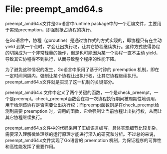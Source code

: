 # File: preempt_amd64.s

preempt_amd64.s文件是Go语言中runtime package中的一个汇编文件，主要用于实现preemption，即强制抢占协程的执行。

在Go语言中，协程（goroutine）是通过协作式的方式实现的，即协程只有在主动 yield 到某一个点时，才会让出执行权，让其它协程继续执行。这种方式使得协程的切换成为一个非常轻量的操作，但是也可能因为某一个协程一直不主动 yield，导致其它协程得不到执行，从而导致整个程序的性能下降。

为了避免这种情况的发生，Go语言中采用了基于时钟的 preemption 机制，即在一定时间间隔内，强制让某个协程让出执行权，让其它协程继续执行。preempt_amd64.s文件就是实现了这一机制的关键部分。

preempt_amd64.s 文件中定义了两个关键的函数，一个是check_preempt，一个是preempt。check_preempt函数会在每一次协程执行期间被周期性地调用，用于检测该协程是否需要让出执行权；而preempt函数则是在check_preempt检测到需要 preemption 时，调用的函数，它会强制让当前协程让出执行权，从而让其它协程继续执行。

preempt_amd64.s文件中的代码采用了汇编语言编写，具体实现细节比较复杂，需要深入理解微处理器的运行原理才能进行深入的研究和分析。不过总的来说，preempt_amd64.s文件实现了Go语言的 preemption 机制，为保证程序的可靠性和高性能发挥了重要作用。

